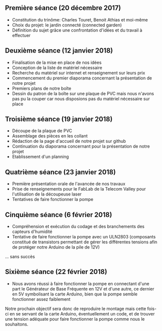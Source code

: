 Première séance (20 décembre 2017)
--
<ul>
<li>Constitution du trinôme: Charles Touret, Benoit Athias et moi-même </li>   
<li>Choix du projet: le jardin connecté (connected garden)   </li>  
<li>Définition du sujet grâce une confrontation d'idées et du travail à effectuer </li>  
</ul>  
  
Deuxième séance (12 janvier 2018)  
--
<ul>   
<li>Finalisation de la mise en place de nos idées   </li>  
<li>Conception de la liste de matériel nécessaire  </li>  
<li>Recherche du matériel sur internet et renseignement sur leurs prix  </li>   
<li>Commencement du premier diaporama concernant la présentation de notre projet  </li>  
<li>Premiers plans de notre boîte </li>  
<li>Dessin du patron de la boîte sur une plaque de PVC mais nous n'avons pas pu la couper car nous disposions pas du matériel nécessaire sur place   </li>  
</ul>  
  
Troisième séance (19 janvier 2018)
--
<ul>
<li> Découpe de la plaque de PVC  </li>  
<li> Assemblage des pièces en les collant  </li>  
<li>Rédaction de la page d'accueil de notre projet sur github  </li>  
<li>Continuation du diaporama concernant pour la présentation de notre projet </li>  
<li>Etablissement d'un planning </li>  
</ul>

Quatrième séance (23 janvier 2018)  
--
<ul>
<li>Première présentation orale de l'avancée de nos travaux</li> 
<li>Prise de renseignements pour le FabLab de la Telecom Valley pour l'utilisation de la découpeuse laser</li> 
<li>Tentatives de faire fonctionner la pompe</li> 
</ul>

Cinquième séance (6 février 2018)
--
<ul>
  <li> Compréhension et exécution du codage et des branchements des capteurs d'humidité </li>
  <li> Tentative de faire fonctionner la pompe avec un ULN2803 (composants constitué de transistors permettant de gérer les différentes tensions afin de protéger notre Arduino de la pile de 12V) </li>
 </ul>
... sans succès
 
 Sixième séance (22 février 2018)
 --
 <ul>
  <li> Nous avons réussi à faire fonctionner la pompe en connectant d'une part le Générateur de Base Fréquente en 12V et d'une autre, ce dernier en 5V symbolisant la carte Arduino, bien que la pompe semble fonctionner assez faiblement </li>
  </ul>  

Notre prochain objectif sera donc de reproduire le montage mais cette fois-ci en se servant de la carte Arduino, éventuellement un code, et de trouver une tension adéquate pour faire fonctionner la pompe comme nous le souhaitons.
